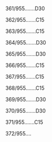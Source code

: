 361/955.......D30 


362/955.......C15 


363/955.......C15 


364/955.......D30 


365/955.......D30 


366/955.......C15 


367/955.......C15 


368/955.......C15 


369/955.......D30 


370/955.......D30 


371/955.......C15 


372/955.... 

